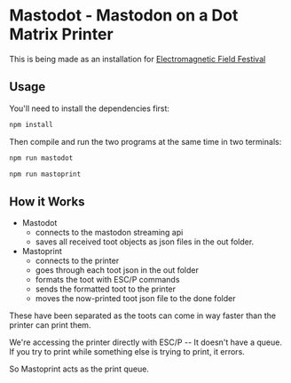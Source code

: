 # Mastodot - Mastodon on a Dot Matrix Printer

This is being made as an installation for [Electromagnetic Field Festival](https://emfcamp.org)

## Usage

You'll need to install the dependencies first:

```bash
npm install
```

Then compile and run the two programs at the same time in two terminals:

```bash
npm run mastodot
```

```bash
npm run mastoprint
```
## How it Works

- Mastodot
  - connects to the mastodon streaming api
  - saves all received toot objects as json files in the out folder.
- Mastoprint
  - connects to the printer
  - goes through each toot json in the out folder
  - formats the toot with ESC/P commands
  - sends the formatted toot to the printer
  - moves the now-printed toot json file to the done folder

These have been separated as the toots can come in way faster than the printer can print them.

We're accessing the printer directly with ESC/P -- It doesn't have a queue. If you try to print while something else is trying to print, it errors.

So Mastoprint acts as the print queue.
